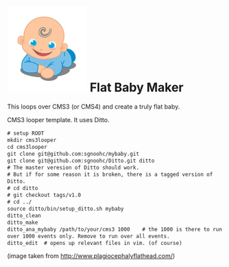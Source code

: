 # ![Tummy time image](img/tummy_time_for_flat_head_resized.jpg) Flat Baby Maker


This loops over CMS3 (or CMS4) and create a truly flat baby.


CMS3 looper template.
It uses Ditto.

    # setup ROOT
    mkdir cms3looper
    cd cms3looper
    git clone git@github.com:sgnoohc/mybaby.git
    git clone git@github.com:sgnoohc/Ditto.git ditto
    # The master veresion of Ditto should work.
    # But if for some reason it is broken, there is a tagged version of Ditto.
    # cd ditto
    # git checkout tags/v1.0
    # cd ../
    source ditto/bin/setup_ditto.sh mybaby
    ditto_clean
    ditto_make
    ditto_ana_mybaby /path/to/your/cms3 1000    # the 1000 is there to run over 1000 events only. Remove to run over all events.
    ditto_edit  # opens up relevant files in vim. (of course)

(image taken from http://www.plagiocephalyflathead.com/)
